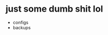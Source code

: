 # just some dumb shit lol
- configs
- backups

<!---
i-guarin/i-guarin is a ✨ special ✨ repository because its `README.md` (this file) appears on your GitHub profile.
You can click the Preview link to take a look at your changes.
--->
